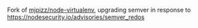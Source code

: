 Fork of [mjpizz/node-virtualenv](https://github.com/mjpizz/node-virtualenv), upgrading semver in response to https://nodesecurity.io/advisories/semver_redos
